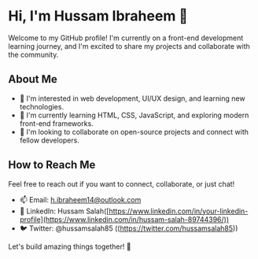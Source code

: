 # Hi, I'm Hussam Ibraheem 👋

Welcome to my GitHub profile! I'm currently on a front-end development learning journey, and I'm excited to share my projects and collaborate with the community.

## About Me

- 👀 I'm interested in web development, UI/UX design, and learning new technologies.
- 🌱 I'm currently learning HTML, CSS, JavaScript, and exploring modern front-end frameworks.
- 💞️ I'm looking to collaborate on open-source projects and connect with fellow developers.

## How to Reach Me

Feel free to reach out if you want to connect, collaborate, or just chat!

- 📫 Email: h.ibraheem14@outlook.com
- 💼 LinkedIn: Hussam Salah([https://www.linkedin.com/in/your-linkedin-profile](https://www.linkedin.com/in/hussam-salah-89744396/))
- 🐦 Twitter: @hussamsalah85 ((https://twitter.com/hussamsalah85))

Let's build amazing things together! 🚀

